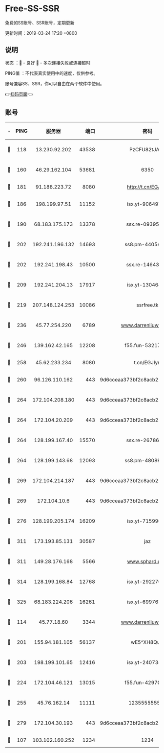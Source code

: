 # Free-SS-SSR

免费的SS账号、SSR账号，定期更新

更新时间：2019-03-24 17:20 +0800

## 说明

状态     ：🙂 - 良好 🙁 - 多次连接失败或连接超时

PING值   ：不代表真实使用中的速度，仅供参考。

账号兼容SS、SSR，你可以自由在两个软件中使用。

👉[扫码页面](https://liesauer.github.io/Free-SS-SSR/)👈

## 账号

|-|PING|服务器|端口|密码|加密方式|区域|
|:----:|:----:|:-----:|-----:|:----:|:----:|:----:|
|🙂|118|13.230.92.202|43538|PzCFU82tJAdZ|aes-256-cfb|JP|
|🙂|160|46.29.162.104|53681|6350|aes-128-ctr|RU|
|🙂|181|91.188.223.72|8080|http://t.cn/EGJIyrl|rc4-md5|RU|
|🙂|186|198.199.97.51|11152|isx.yt-90649731|aes-256-cfb|US|
|🙂|190|68.183.175.173|13378|ssx.re-09395375|aes-256-cfb|US|
|🙂|202|192.241.196.132|14693|ss8.pm-44054709|aes-256-cfb|US|
|🙂|202|192.241.198.43|10500|ssx.re-14643912|aes-256-cfb|US|
|🙂|209|192.241.204.13|17917|isx.yt-13046468|aes-256-cfb|US|
|🙂|219|207.148.124.253|10086|ssrfree.tk|aes-256-cfb|SG|
|🙂|236|45.77.254.220|6789|www.darrenliuwei.com|aes-256-cfb|SG|
|🙂|246|139.162.42.165|12208|f55.fun-53217838|aes-256-cfb|SG|
|🙂|258|45.62.233.234|8080|t.cn/EGJIyrl|rc4-md5|CA|
|🙂|260|96.126.110.162|443|9d6cceaa373bf2c8acb22e60b6a58be6|aes-256-cfb|US|
|🙂|264|172.104.208.180|443|9d6cceaa373bf2c8acb22e60b6a58be6|aes-256-cfb|US|
|🙂|264|172.104.20.209|443|9d6cceaa373bf2c8acb22e60b6a58be6|aes-256-cfb|US|
|🙂|264|128.199.167.40|15570|ssx.re-26786415|aes-256-cfb|SG|
|🙂|264|128.199.143.68|12093|ss8.pm-48089265|aes-256-cfb|SG|
|🙂|269|172.104.214.187|443|9d6cceaa373bf2c8acb22e60b6a58be6|aes-256-cfb|US|
|🙂|269|172.104.10.6|443|9d6cceaa373bf2c8acb22e60b6a58be6|aes-256-cfb|US|
|🙂|276|128.199.205.174|16209|isx.yt-71599058|aes-256-cfb|SG|
|🙂|311|173.193.85.131|30587|jaz|aes-256-cfb|US|
|🙂|311|149.28.176.168|5566|www.sphard.com|aes-256-cfb|AU|
|🙂|314|128.199.168.84|12768|isx.yt-29227079|aes-256-cfb|SG|
|🙂|325|68.183.224.206|16261|isx.yt-69976320|aes-256-cfb|SG|
|🙂|114|45.77.18.60|3344|www.darrenliuwei.com|aes-256-cfb|JP|
|🙂|201|155.94.181.105|56137|wE5^XH8Quw|aes-256-cfb|US|
|🙂|203|198.199.101.65|12416|isx.yt-24073404|aes-256-cfb|US|
|🙂|224|172.104.46.121|13015|f55.fun-42970709|aes-256-cfb|SG|
|🙂|255|45.76.162.14|11111|123555555555|aes-256-cfb|SG|
|🙂|279|172.104.30.193|443|9d6cceaa373bf2c8acb22e60b6a58be6|aes-256-cfb|US|
|🙁|107|103.102.160.252|1234|1234|rc4-md5|JP|
